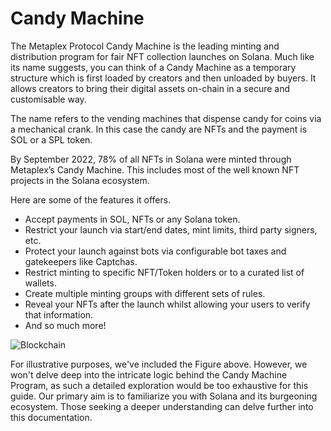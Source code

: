 # Candy Machine

The Metaplex Protocol Candy Machine is the leading minting and distribution program for fair NFT collection launches on Solana. Much like its name suggests, you can think of a Candy Machine as a temporary structure which is first loaded by creators and then unloaded by buyers. It allows creators to bring their digital assets on-chain in a secure and customisable way.

The name refers to the vending machines that dispense candy for coins via a mechanical crank. In this case the candy are NFTs and the payment is SOL or a SPL token.

By September 2022, 78% of all NFTs in Solana were minted through Metaplex’s Candy Machine. This includes most of the well known NFT projects in the Solana ecosystem.

Here are some of the features it offers.

- Accept payments in SOL, NFTs or any Solana token.
- Restrict your launch via start/end dates, mint limits, third party signers, etc.
- Protect your launch against bots via configurable bot taxes and gatekeepers like Captchas.
- Restrict minting to specific NFT/Token holders or to a curated list of wallets.
- Create multiple minting groups with different sets of rules.
- Reveal your NFTs after the launch whilst allowing your users to verify that information.
- And so much more!


![Blockchain](../../images/candy-machine.png)



For illustrative purposes, we've included the Figure above. However, we won't delve deep into the intricate logic behind the Candy Machine Program, as such a detailed exploration would be too exhaustive for this guide. Our primary aim is to familiarize you with Solana and its burgeoning ecosystem. Those seeking a deeper understanding can delve further into this documentation.
